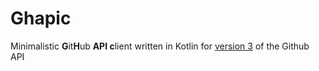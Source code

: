 # Ghapic
Minimalistic **G**it**H**ub **API c**lient written in Kotlin for [version 3](https://developer.github.com/v3/) of the Github API

